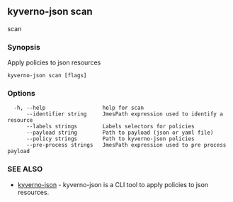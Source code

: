 ## kyverno-json scan

scan

### Synopsis

Apply policies to json resources

```
kyverno-json scan [flags]
```

### Options

```
  -h, --help                  help for scan
      --identifier string     JmesPath expression used to identify a resource
      --labels strings        Labels selectors for policies
      --payload string        Path to payload (json or yaml file)
      --policy strings        Path to kyverno-json policies
      --pre-process strings   JmesPath expression used to pre process payload
```

### SEE ALSO

* [kyverno-json](kyverno-json.md)	 - kyverno-json is a CLI tool to apply policies to json resources.

